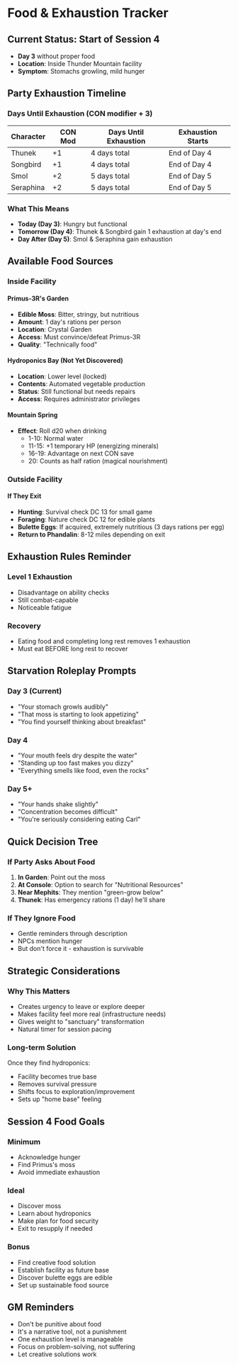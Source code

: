 # Food & Exhaustion Tracker

## Current Status: Start of Session 4
- **Day 3** without proper food
- **Location**: Inside Thunder Mountain facility
- **Symptom**: Stomachs growling, mild hunger

## Party Exhaustion Timeline

### Days Until Exhaustion (CON modifier + 3)
| Character | CON Mod | Days Until Exhaustion | Exhaustion Starts |
|-----------|---------|----------------------|-------------------|
| Thunek | +1 | 4 days total | End of Day 4 |
| Songbird | +1 | 4 days total | End of Day 4 |
| Smol | +2 | 5 days total | End of Day 5 |
| Seraphina | +2 | 5 days total | End of Day 5 |

### What This Means
- **Today (Day 3)**: Hungry but functional
- **Tomorrow (Day 4)**: Thunek & Songbird gain 1 exhaustion at day's end
- **Day After (Day 5)**: Smol & Seraphina gain exhaustion

## Available Food Sources

### Inside Facility

#### Primus-3R's Garden
- **Edible Moss**: Bitter, stringy, but nutritious
- **Amount**: 1 day's rations per person
- **Location**: Crystal Garden
- **Access**: Must convince/defeat Primus-3R
- **Quality**: "Technically food"

#### Hydroponics Bay (Not Yet Discovered)
- **Location**: Lower level (locked)
- **Contents**: Automated vegetable production
- **Status**: Still functional but needs repairs
- **Access**: Requires administrator privileges

#### Mountain Spring
- **Effect**: Roll d20 when drinking
  - 1-10: Normal water
  - 11-15: +1 temporary HP (energizing minerals)
  - 16-19: Advantage on next CON save
  - 20: Counts as half ration (magical nourishment)

### Outside Facility

#### If They Exit
- **Hunting**: Survival check DC 13 for small game
- **Foraging**: Nature check DC 12 for edible plants
- **Bulette Eggs**: If acquired, extremely nutritious (3 days rations per egg)
- **Return to Phandalin**: 8-12 miles depending on exit

## Exhaustion Rules Reminder

### Level 1 Exhaustion
- Disadvantage on ability checks
- Still combat-capable
- Noticeable fatigue

### Recovery
- Eating food and completing long rest removes 1 exhaustion
- Must eat BEFORE long rest to recover

## Starvation Roleplay Prompts

### Day 3 (Current)
- "Your stomach growls audibly"
- "That moss is starting to look appetizing"
- "You find yourself thinking about breakfast"

### Day 4
- "Your mouth feels dry despite the water"
- "Standing up too fast makes you dizzy"
- "Everything smells like food, even the rocks"

### Day 5+
- "Your hands shake slightly"
- "Concentration becomes difficult"
- "You're seriously considering eating Carl"

## Quick Decision Tree

### If Party Asks About Food
1. **In Garden**: Point out the moss
2. **At Console**: Option to search for "Nutritional Resources"
3. **Near Mephits**: They mention "green-grow below"
4. **Thunek**: Has emergency rations (1 day) he'll share

### If They Ignore Food
- Gentle reminders through description
- NPCs mention hunger
- But don't force it - exhaustion is survivable

## Strategic Considerations

### Why This Matters
- Creates urgency to leave or explore deeper
- Makes facility feel more real (infrastructure needs)
- Gives weight to "sanctuary" transformation
- Natural timer for session pacing

### Long-term Solution
Once they find hydroponics:
- Facility becomes true base
- Removes survival pressure
- Shifts focus to exploration/improvement
- Sets up "home base" feeling

## Session 4 Food Goals

### Minimum
- Acknowledge hunger
- Find Primus's moss
- Avoid immediate exhaustion

### Ideal
- Discover moss
- Learn about hydroponics
- Make plan for food security
- Exit to resupply if needed

### Bonus
- Find creative food solution
- Establish facility as future base
- Discover bulette eggs are edible
- Set up sustainable food source

## GM Reminders
- Don't be punitive about food
- It's a narrative tool, not a punishment
- One exhaustion level is manageable
- Focus on problem-solving, not suffering
- Let creative solutions work
